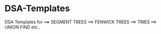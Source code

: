 # DSA-Templates

DSA Templates for
==> SEGMENT TREES
==> FENWICK TREES
==> TRIES
==> UNION FIND
etc..
